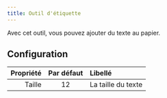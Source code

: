 ```yaml
---
title: Outil d'étiquette
---
```


Avec cet outil, vous pouvez ajouter du texte au papier.

## Configuration

| Propriété | Par défaut | Libellé            |
| --------: | :--------: | :----------------- |
|    Taille |     12     | La taille du texte |
